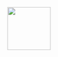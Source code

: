 

<div id="header" align="center">
  <img src="https://tenor.com/3h23.gif" width="100"/>
</div>
<div align="center">
<img src="https://komarev.com/ghpvc/?username=Eag1e-0w1&style=flat-square&color=blue" alt=""/>
</div>
